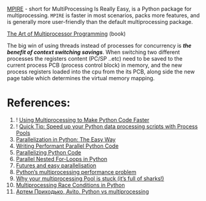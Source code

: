
[MPIRE](https://github.com/sybrenjansen/mpire) - short for MultiProcessing Is Really Easy, is a Python package for multiprocessing. `MPIRE` is faster in most scenarios, packs more features, and is generally more user-friendly than the default multiprocessing package.

[The Art of Multiprocessor Programming](http://library.lol/main/6C3624E5F42AFF98962DDCA0590A3841) (book)

The big win of using threads instead of processes for concurrency is ***the benefit of context switching savings***. When switching two different processes the registers content (PC/SP ..etc) need to be saved to the current process PCB (process control block) in memory, and the new process registers loaded into the cpu from the its PCB, along side the new page table which determines the virtual memory mapping. 
# References:

1. ! [Using Multiprocessing to Make Python Code Faster](https://urban-institute.medium.com/using-multiprocessing-to-make-python-code-faster-23ea5ef996ba)
2. ! [Quick Tip: Speed up your Python data processing scripts with Process Pools](https://medium.com/@ageitgey/quick-tip-speed-up-your-python-data-processing-scripts-with-process-pools-cf275350163a)
3. [Parallelization in Python: The Easy Way](https://towardsdatascience.com/parallelization-in-python-the-easy-way-aa03ed04c209)
4. [Writing Performant Parallel Python Code](https://medium.com/swlh/writing-performant-parallel-python-code-7e2f0292f438)
5. [Parallelizing Python Code](https://towardsdatascience.com/parallelizing-python-code-3eb3c8e5f9cd)
6. [Parallel Nested For-Loops in Python](https://superfastpython.com/parallel-nested-for-loops-in-python/)
7. [Futures and easy parallelisation](https://wrongsideofmemphis.com/2022/02/17/futures-and-easy-parallelisation/)
8. [Python’s multiprocessing performance problem](https://pythonspeed.com/articles/faster-multiprocessing-pickle/)
9. [Why your multiprocessing Pool is stuck (it’s full of sharks!)](https://pythonspeed.com/articles/python-multiprocessing/)
10. [Multiprocessing Race Conditions in Python](https://superfastpython.com/multiprocessing-race-condition-python/)
11. [Артем Приходько, Avito. Python vs multiprocessing](https://www.youtube.com/watch?app=desktop&v=sFb7T3T1GO8)